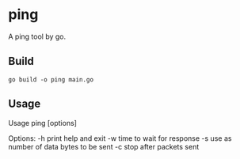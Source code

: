 # ping
A ping tool by go.

## Build
```shell
go build -o ping main.go
```

## Usage

Usage
ping [options] <destination>

Options:
-h		print help and exit
-w <timeout>	time to wait for response
-s <size>	use <size> as number of data bytes to be sent
-c <count>	stop after <count> packets sent
